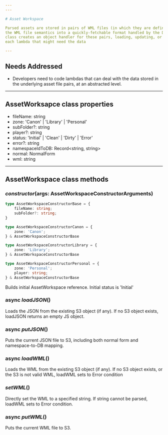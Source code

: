 ```yaml
---
---

# Asset Workspace

Parsed assets are stored in pairs of WML files (in which they are defined) and JSON files that translate
the WML file semantics into a quickly-fetchable format handled by the DB internally.  The AssetWorkspace
class creates an object handler for these pairs, loading, updating, or putting them as necessary for
each lambda that might need the data

---
```


## Needs Addressed
- Developers need to code lambdas that can deal with the data stored in the underlying asset file pairs,
at an abstracted level.

---

## AssetWorksapce class properties

- fileName: string
- zone: 'Canon' | 'Library' | 'Personal'
- subFolder?: string
- player?: string
- status: 'Initial' | 'Clean' | 'Dirty' | 'Error'
- error?: string
- namespaceIdToDB: Record<string, string>
- normal: NormalForm
- wml: string

---

## AssetWorkspace class methods

### ***constructor***(args: AssetWorkspaceConstructorArguments)

```ts
type AssetWorkspaceConstructorBase = {
    fileName: string;
    subFolder?: string;
}

type AssetWorkspaceConstructorCanon = {
    zone: 'Canon';
} & AssetWorkspaceConstructorBase

type AssetWorkspaceConstructorLibrary = {
    zone: 'Library';
} & AssetWorkspaceConstructorBase

type AssetWorkspaceConstructorPersonal = {
    zone: 'Personal';
    player: string;
} & AssetWorkspaceConstructorBase
```

Builds initial AssetWorkspace reference.  Initial status is 'Initial'

### async ***loadJSON***()

Loads the JSON from the existing S3 object (if any).  If no S3 object exists, loadJSON returns an empty JS object.

### async ***putJSON***()

Puts the current JSON file to S3, including both normal form and namespace-to-DB mapping.

### async ***loadWML***()

Loads the WML from the existing S3 object (if any).  If no S3 object exists, or the S3 is not valid WML, loadWML
sets to Error condition

### ***setWML***()

Directly set the WML to a specified string.  If string cannot be parsed, loadWML sets to Error condition.

### async ***putWML***()

Puts the current WML file to S3.
